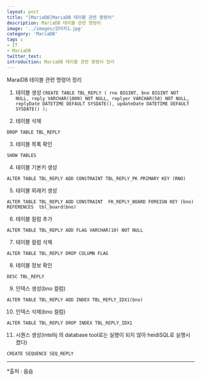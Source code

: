 ```yaml
---
layout: post
title: "[MariaDB]MariaDB 테이블 관련 명령어"
description: MariaDB 테이블 관련 명령어
image: '../images/강아지1.jpg'
category: 'MariaDB'
tags : 
- IT
- MariaDB
twitter_text: 
introduction: MariaDB 테이블 관련 명령어 정리
---
```

MaraiDB 테이블 관련 명령어 정리

1) 테이블 생성
`
CREATE TABLE TBL_REPLY (
  rno BIGINT,
  bno BIGINT NOT NULL,
  reply VARCHAR(1000) NOT NULL,
  replyer VARCHAR(50) NOT NULL,
  replyDate DATETIME DEFAULT SYSDATE(),
  updateDate DATETIME DEFAULT SYSDATE()
);
`


2) 테이블 삭제

`DROP TABLE TBL_REPLY`


3) 테이블 목록 확인

`SHOW TABLES`


4) 테이블 기본키 생성

`ALTER TABLE TBL_REPLY ADD CONSTRAINT TBL_REPLY_PK PRIMARY KEY (RNO)`


5) 테이블 외래키 생성

`ALTER TABLE TBL_REPLY ADD CONSTRAINT  FK_REPLY_BOARD FOREIGN KEY (bno) REFERENCES  tbl_board(bno)`


6) 테이블 컬럼 추가

`ALTER TABLE TBL_REPLY ADD FLAG VARCHAR(10) NOT NULL`


7) 테이블 컬럼 삭제

`ALTER TABLE TBL_REPLY DROP COLUMN FLAG`


8) 테이블 정보 확인

`DESC TBL_REPLY`


9) 인덱스 생성(bno 컬럼)

`ALTER TABLE TBL_REPLY ADD INDEX TBL_REPLY_IDX1(bno)`


10) 인덱스 삭제(bno 컬럼)

`ALTER TABLE TBL_REPLY DROP INDEX TBL_REPLY_IDX1`


11) 시퀀스 생성(intellij 의 database tool로는 실행이 되지 않아 heidiSQL로 실행시켰다)

`CREATE SEQUENCE SEQ_REPLY`
_ _ _









*출처 : 음슴
